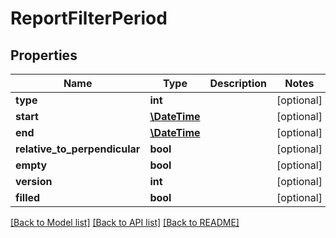 # ReportFilterPeriod

## Properties
Name | Type | Description | Notes
------------ | ------------- | ------------- | -------------
**type** | **int** |  | [optional] 
**start** | [**\DateTime**](\DateTime.md) |  | [optional] 
**end** | [**\DateTime**](\DateTime.md) |  | [optional] 
**relative_to_perpendicular** | **bool** |  | [optional] 
**empty** | **bool** |  | [optional] 
**version** | **int** |  | [optional] 
**filled** | **bool** |  | [optional] 

[[Back to Model list]](../../README.md#documentation-for-models) [[Back to API list]](../../README.md#documentation-for-api-endpoints) [[Back to README]](../../README.md)

